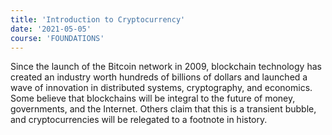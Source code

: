 ```yaml
---
title: 'Introduction to Cryptocurrency'
date: '2021-05-05'
course: 'FOUNDATIONS'
---
```


Since the launch of the Bitcoin network in 2009, blockchain technology has created an industry worth hundreds of billions of dollars and launched a wave of innovation in distributed systems, cryptography, and economics. Some believe that blockchains will be integral to the future of money, governments, and the Internet. Others claim that this is a transient bubble, and cryptocurrencies will be relegated to a footnote in history.‌